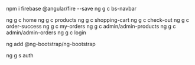 npm i firebase @angular/fire --save
ng g c bs-navbar

ng g c home
ng g c products
ng g c shopping-cart
ng g c check-out
ng g c order-success
ng g c my-orders
ng g c admin/admin-products
ng g c admin/admin-orders
ng g c login

ng add @ng-bootstrap/ng-bootstrap

ng g s auth